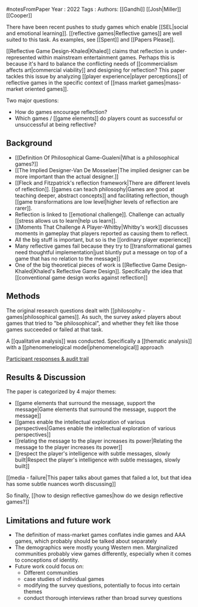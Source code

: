 #notesFromPaper
Year   : 2022
Tags   : 
Authors: [[Gandhi]] [[Josh|Miller]] [[Cooper]]

There have been recent pushes to study games which enable [[SEL|social and emotional learning]]. [[reflective games|Reflective games]] are well suited to this task. As examples, see [[Spent]] and [[Papers Please]].

[[Reflective Game Design-Khaled|Khaled]] claims that reflection is under-represented within mainstream entertainment games. Perhaps this is because it's hard to balance the conflicting needs of [[commercialism affects art|commercial viability]] and designing for reflection? This paper tackles this issue by analyzing [[player experience|player perceptions]] of reflective games in the specific context of [[mass market games|mass-market oriented games]].

Two major questions:

 - How do games encourage reflection?
 - Which games / [[game elements]] do players count as successful or unsuccessful at being reflective?

Background
----------

 - [[Definition Of Philosophical Game-Gualeni|What is a philosophical games?]]
 - [[The Implied Designer-Van De Mosselaer|The implied designer can be more important than the actual designer.]]
 - [[Fleck and Fitzpatrick's reflection framework|There are different levels of reflection]]. [[games can teach philosophy|Games are good at teaching deeper, abstract concepts]] and facilitating reflection, though [[game transformations are low level|higher levels of reflection are rarer]].
 - Reflection is linked to [[emotional challenge]]. Challenge can actually [[stress allows us to learn|help us learn]].
 - [[Moments That Challenge A Player-Whitby|Whitby's work]] discusses moments in gameplay that players reported as causing them to reflect.
 - All the big stuff is important, but so is the [[ordinary player experience]]
 - Many reflective games fail because they try to [[transformational games need thoughtful implementation|just bluntly put a message on top of a game that has no relation to the message]]
 - One of the big theoretical pieces of work is [[Reflective Game Design-Khaled|Khaled's Reflective Game Design]]. Specifically the idea that [[conventional game design works against reflection]]

Methods
-------

The original research questions dealt with [[philosophy - games|philosophical games]]. As such, the survey asked players about games that tried to "be philosophical", and whether they felt like those games succeeded or failed at that task.

A [[qualitative analysis]] was conducted. Specifically a [[thematic analysis]] with a [[phenomenelogical model|phenomenelogical]] approach

[Participant responses & audit trail](https://osf/6ed5q/)

Results & Discussion
--------------------

The paper is categorized by 4 major themes:

 - [[game elements that surround the message, support the message|Game elements that surround the message, support the message]]
 - [[games enable the intellectual exploration of various perspectives|Games enable the intellectual exploration of various perspectives]]
 - [[relating the message to the player increases its power|Relating the message to the player increases its power]]
 - [[respect the player's intelligence with subtle messages, slowly built|Respect the player's intelligence with subtle messages, slowly built]]

[[media - failure|This paper talks about games that failed a lot, but that idea has some subtle nuances worth discussing]]

So finally, [[how to design reflective games|how do we design reflective games?]]

Limitations and future work
---------------------------

 - The definition of mass-market games conflates indie games and AAA games, which probably should be talked about separately
 - The demographics were mostly young Western men. Marginalized communities probably view games differently, especially when it comes to conceptions of identity.
 - Future work could focus on:
   - Different communities
   - case studies of individual games
   - modifying the survey questions, potentially to focus into certain themes
   - conduct thorough interviews rather than broad survey questions
